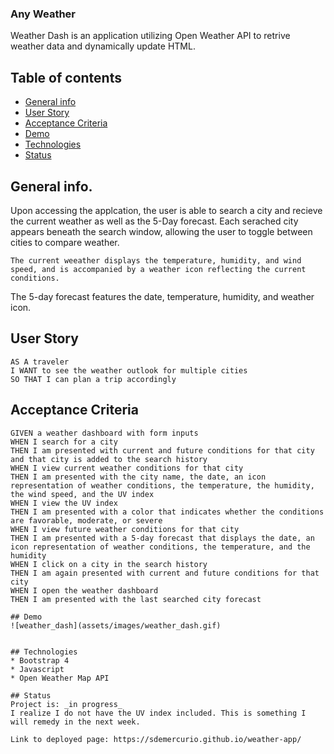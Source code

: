 ### Any Weather

Weather Dash is an application utilizing Open Weather API to retrive weather data and dynamically update HTML.

## Table of contents

- [General info](#general-info)
- [User Story](#user-story)
- [Acceptance Criteria](#acceptance-criteria)
- [Demo](#demo)
- [Technologies](#technologies)
- [Status](#status)

## General info.

Upon accessing the applcation, the user is able to search a city and recieve the current weather as well as the 5-Day forecast. Each serached city appears beneath the search window, allowing the user to toggle between cities to compare weather.

```
The current weeather displays the temperature, humidity, and wind speed, and is accompanied by a weather icon reflecting the current conditions.
```

The 5-day forecast features the date, temperature, humidity, and weather icon.

## User Story

```
AS A traveler
I WANT to see the weather outlook for multiple cities
SO THAT I can plan a trip accordingly
```

## Acceptance Criteria

```
GIVEN a weather dashboard with form inputs
WHEN I search for a city
THEN I am presented with current and future conditions for that city and that city is added to the search history
WHEN I view current weather conditions for that city
THEN I am presented with the city name, the date, an icon representation of weather conditions, the temperature, the humidity, the wind speed, and the UV index
WHEN I view the UV index
THEN I am presented with a color that indicates whether the conditions are favorable, moderate, or severe
WHEN I view future weather conditions for that city
THEN I am presented with a 5-day forecast that displays the date, an icon representation of weather conditions, the temperature, and the humidity
WHEN I click on a city in the search history
THEN I am again presented with current and future conditions for that city
WHEN I open the weather dashboard
THEN I am presented with the last searched city forecast

## Demo
![weather_dash](assets/images/weather_dash.gif)


## Technologies
* Bootstrap 4
* Javascript
* Open Weather Map API

## Status
Project is: _in progress_
I realize I do not have the UV index included. This is something I will remedy in the next week.

Link to deployed page: https://sdemercurio.github.io/weather-app/
```
